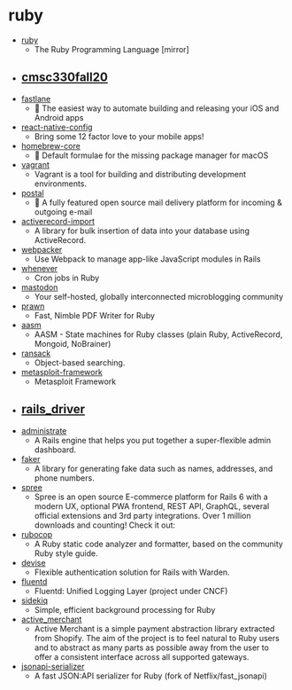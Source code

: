 # ruby
- [ruby](https://github.com/ruby/ruby)
  - The Ruby Programming Language [mirror]
- [cmsc330fall20](https://github.com/anwarmamat/cmsc330fall20)
  - 
- [fastlane](https://github.com/fastlane/fastlane)
  - 🚀 The easiest way to automate building and releasing your iOS and Android apps
- [react-native-config](https://github.com/luggit/react-native-config)
  - Bring some 12 factor love to your mobile apps!
- [homebrew-core](https://github.com/Homebrew/homebrew-core)
  - 🍻 Default formulae for the missing package manager for macOS
- [vagrant](https://github.com/hashicorp/vagrant)
  - Vagrant is a tool for building and distributing development environments.
- [postal](https://github.com/postalhq/postal)
  - 📨 A fully featured open source mail delivery platform for incoming & outgoing e-mail
- [activerecord-import](https://github.com/zdennis/activerecord-import)
  - A library for bulk insertion of data into your database using ActiveRecord.
- [webpacker](https://github.com/rails/webpacker)
  - Use Webpack to manage app-like JavaScript modules in Rails
- [whenever](https://github.com/javan/whenever)
  - Cron jobs in Ruby
- [mastodon](https://github.com/tootsuite/mastodon)
  - Your self-hosted, globally interconnected microblogging community
- [prawn](https://github.com/prawnpdf/prawn)
  - Fast, Nimble PDF Writer for Ruby
- [aasm](https://github.com/aasm/aasm)
  - AASM - State machines for Ruby classes (plain Ruby, ActiveRecord, Mongoid, NoBrainer)
- [ransack](https://github.com/activerecord-hackery/ransack)
  - Object-based searching.
- [metasploit-framework](https://github.com/rapid7/metasploit-framework)
  - Metasploit Framework
- [rails_driver](https://github.com/turingschool-examples/rails_driver)
  - 
- [administrate](https://github.com/thoughtbot/administrate)
  - A Rails engine that helps you put together a super-flexible admin dashboard.
- [faker](https://github.com/faker-ruby/faker)
  - A library for generating fake data such as names, addresses, and phone numbers.
- [spree](https://github.com/spree/spree)
  - Spree is an open source E-commerce platform for Rails 6 with a modern UX, optional PWA frontend, REST API, GraphQL, several official extensions and 3rd party integrations. Over 1 million downloads and counting! Check it out:
- [rubocop](https://github.com/rubocop-hq/rubocop)
  - A Ruby static code analyzer and formatter, based on the community Ruby style guide.
- [devise](https://github.com/heartcombo/devise)
  - Flexible authentication solution for Rails with Warden.
- [fluentd](https://github.com/fluent/fluentd)
  - Fluentd: Unified Logging Layer (project under CNCF)
- [sidekiq](https://github.com/mperham/sidekiq)
  - Simple, efficient background processing for Ruby
- [active_merchant](https://github.com/activemerchant/active_merchant)
  - Active Merchant is a simple payment abstraction library extracted from Shopify. The aim of the project is to feel natural to Ruby users and to abstract as many parts as possible away from the user to offer a consistent interface across all supported gateways.
- [jsonapi-serializer](https://github.com/jsonapi-serializer/jsonapi-serializer)
  - A fast JSON:API serializer for Ruby (fork of Netflix/fast_jsonapi)
